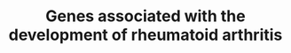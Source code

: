 ---
annotations:
- id: PW:0000013
  parent: disease pathway
  type: Pathway Ontology
  value: disease pathway
- id: DOID:7148
  type: Disease Ontology
  value: rheumatoid arthritis
authors:
- Egonw
- Marvin M2
- Finterly
description: Some initial seed info about rheumatoid arthritis and the four genes
  that may be involved in the disease. Of these, the cited literature is not clear
  about the role (if any) of PADI4.
last-edited: 2021-06-08
ndex: 9284ee8d-da31-11eb-b666-0ac135e8bacf
organisms:
- Homo sapiens
redirect_from:
- /index.php/Pathway:WP5033
- /instance/WP5033
- /instance/WP5033_rr118996
revision: r118996
schema-jsonld:
- '@context': https://schema.org/
  '@id': https://wikipathways.github.io/pathways/WP5033.html
  '@type': Dataset
  creator:
    '@type': Organization
    name: WikiPathways
  description: Some initial seed info about rheumatoid arthritis and the four genes
    that may be involved in the disease. Of these, the cited literature is not clear
    about the role (if any) of PADI4.
  keywords:
  - BLK
  - CCR6
  - CD244
  - CD40
  - CIITA
  - CTLA4
  - FCRL3
  - HLA-DRB1
  - IL2RA
  - IL6ST
  - IRF5
  - ITGAV
  - PADI4
  - PHF19
  - PTPN22
  - SLC22A4
  - STAT4
  - TRAF1
  license: CC0
  name: Genes associated with the development of rheumatoid arthritis
seo: CreativeWork
title: Genes associated with the development of rheumatoid arthritis
wpid: WP5033
---